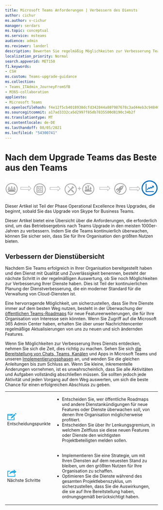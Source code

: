 ```yaml
---
title: Microsoft Teams Anforderungen | Verbessern des Diensts
author: cichur
ms.author: v-cichur
manager: serdars
ms.topic: conceptual
ms.service: msteams
audience: admin
ms.reviewer: landerl
description: Bewerten Sie regelmäßig Möglichkeiten zur Verbesserung Teams Diensts nach dem Upgrade, überwachen Sie Teams Roadmap auf interessante Featureerweiterungen.
localization_priority: Normal
search.appverid: MET150
f1.keywords:
- CSH
ms.custom: Teams-upgrade-guidance
ms.collection:
- Teams_ITAdmin_JourneyFromSfB
- M365-collaboration
appliesto:
- Microsoft Teams
ms.openlocfilehash: f4e12f5cb4018930dcfd342844a807987678c3ad44eb3c948408a3f34e883410
ms.sourcegitcommit: a17ad3332ca5d2997f85db7835500d8190c34b2f
ms.translationtype: MT
ms.contentlocale: de-DE
ms.lasthandoff: 08/05/2021
ms.locfileid: "54300741"
---
```

# <a name="get-the-most-out-of-teams-after-upgrading"></a>Nach dem Upgrade Teams das Beste aus den Teams

![Upgrade journey diagram, hervorhebt die Operational Excellence-Stufe](media/upgrade-banner-op-excellence.png "Phasen des Upgradewegs, mit Betonung auf der Stufe &quot;Operational Excellence&quot;")

Dieser Artikel ist Teil der Phase Operational Excellence Ihres Upgrades, die beginnt, sobald Sie das Upgrade von Skype for Business Teams.

Dieser Artikel bietet eine Übersicht über die Anforderungen, die erforderlich sind, um das Betriebsergebnis nach Teams Upgrade in den meisten 1000er-Jahren zu verbessern. Indem Sie die Teams kontinuierlich überwachen, können Sie sicher sein, dass Sie für Ihre Organisation den größten Nutzen bieten.

## <a name="enhance-your-service-overview"></a>Verbessern der Dienstübersicht

Nachdem Sie Teams erfolgreich in Ihrer Organisation bereitgestellt haben und den Dienst mit Qualität und Zuverlässigkeit benennen, besteht der nächste Schritt in der regelmäßigen Auswertung, ob Sie noch Möglichkeiten zur Verbesserung Ihrer Dienste haben. Dies ist Teil der kontinuierlichen Planung der Dienstverbesserung, die ein moderner Standard für die Verwaltung von Cloud-Diensten ist.

Eine hervorragende Möglichkeit, um sicherzustellen, dass Sie Ihre Dienste immer auf dem besten Weg nutzen, besteht in der Überwachung der [öffentlichen Teams-Roadmaps](https://products.office.com/business/office-365-roadmap?filters=microsoft%20teams) für neue Featureerweiterungen, die für Ihre Organisation von Interesse sein könnten. Wenn Sie Zugriff auf die Microsoft 365 Admin Center haben, erhalten Sie über unser Nachrichtencenter regelmäßige Aktualisierungen von uns zu neuen und sich ändernden Features.

Wenn Sie Möglichkeiten zur Verbesserung Ihres Diensts entdecken, nehmen Sie sich die Zeit, dies richtig zu machen. Sehen Sie sich [die Bereitstellung von Chats, Teams, Kanälen](deploy-chat-teams-channels-microsoft-teams-landing-page.md) und Apps in Microsoft Teams und unseren [Implementierungsphasen](deploy-chat-teams-channels-microsoft-teams-landing-page.md) an, und wenden Sie die gleichen Anleitungen bis zum Schluss an. Wenn Sie kleine, inkrementelle Änderungen vornehmen, ist es unwahrscheinlich, dass Sie alle Aktivitäten und Aufgaben vollständig abschließen müssen. Sie sollten jedoch jede Aktivität und jeden Vorgang auf dem Weg auswerten, um sich die beste Chance für einen erfolgreichen Abschluss zu geben.

<table>
<tr><td><img src="media/audio_conferencing_image7.png" alt="An icon depicting decision points"/> <br/>Entscheidungspunkte</td><td><ul><li>Entscheiden Sie, wer öffentliche Roadmaps und andere Dienstankündigungen für neue Features oder Dienste überwachen soll, von denen Ihre Organisation möglicherweise profitiert.</li><li>Entscheiden Sie über Ihr Lenkungsgremium, in welchem Zeitfluss sie diese neuen Features oder Dienste den wichtigsten Projektbeteiligten melden sollen.</li></ul></td></tr>
<tr><td><img src="media/audio_conferencing_image9.png" alt="An icon depicting the next steps"/><br/>Nächste Schritte</td><td><ul><li>Implementieren Sie eine Strategie, um mit Ihren Diensten auf dem neuesten Stand zu bleiben, um den größten Nutzen für Ihre Organisation zu schaffen.</li><li>Optimieren Sie die Dienste während des gesamten Projektlebenszyklus, um sicherzustellen, dass Sie die Auswirkungen, die sie auf Ihre Bereitstellung haben, ordnungsgemäß berücksichtigt haben.</li></ul></td></tr>
</table>
